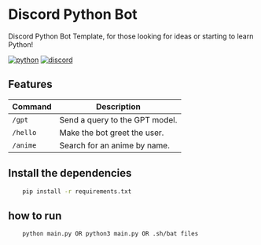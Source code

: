 #  Discord Python Bot  
Discord Python Bot Template, for those looking for ideas or starting to learn Python!

[![python](https://img.shields.io/badge/Python-3776AB?style=for-the-badge&logo=python&logoColor=white)](#)
[![discord](https://img.shields.io/badge/Discord-7289DA?style=for-the-badge&logo=discord&logoColor=white)](#)


## Features

| Command               | Description                                   |
|-----------------------|-----------------------------------------------|
| `/gpt`                | Send a query to the GPT model.                |
| `/hello`              | Make the bot greet the user.                  |
| `/anime`              | Search for an anime by name.                  |

## Install the dependencies
```bash
    pip install -r requirements.txt
```
## how to run
```bash
    python main.py OR python3 main.py OR .sh/bat files
``` 
